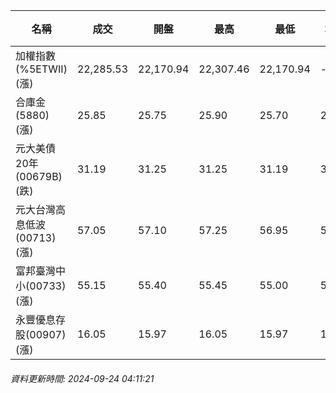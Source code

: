 | 名稱 | 成交 | 開盤 | 最高 | 最低 | 均價 | 成交金額(億) | 昨收 | 漲跌幅 | 漲跌 | 總量 | 昨量 | 振幅 |
| -------- | -------- | -------- | -------- |-------- | -------- | -------- |-------- |-------- |-------- | -------- | -------- |-------- |
|加權指數(%5ETWII) (漲)|22,285.53|22,170.94|22,307.46|22,170.94|-|3,016.93|22,159.42|0.57%|126.11|7,082,036|0|0.62%|
|合庫金(5880) (漲)|25.85|25.75|25.90|25.70|25.81|1.47|25.70|0.58%|0.15|5,684|14,036|0.78%|
|元大美債20年(00679B) (跌)|31.19|31.25|31.25|31.19|31.21|23.64|31.37|0.57%|0.18|75,738|96,665|0.19%|
|元大台灣高息低波(00713) (漲)|57.05|57.10|57.25|56.95|57.09|5.12|56.75|0.53%|0.30|8,964|12,067|0.53%|
|富邦臺灣中小(00733) (漲)|55.15|55.40|55.45|55.00|55.25|0.336|54.90|0.46%|0.25|608|1,862|0.82%|
|永豐優息存股(00907) (漲)|16.05|15.97|16.05|15.97|16.02|0.457|15.91|0.88%|0.14|2,855|3,881|0.50%|
###### 資料更新時間: 2024-09-24 04:11:21